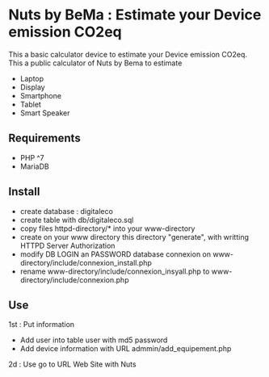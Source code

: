 # Nuts by BeMa : Estimate your Device emission CO2eq

This a basic calculator device to estimate your Device emission CO2eq.
This a public calculator of Nuts by Bema to estimate
- Laptop
- Display
- Smartphone
- Tablet
- Smart Speaker

## Requirements
 - PHP ^7
 - MariaDB 
 
## Install

- create database : digitaleco
- create table with db/digitaleco.sql
- copy files httpd-directory/* into your www-directory
- create on your www directory this directory "generate", with writting HTTPD Server Authorization
- modify DB LOGIN an PASSWORD database connexion on www-directory/include/connexion_install.php
- rename www-directory/include/connexion_insyall.php to www-directory/include/connexion.php

## Use

1st : Put information
- Add user into table user with md5 password
- Add device information with URL admmin/add_equipement.php

2d  : Use
go to URL Web Site with Nuts

 
 
